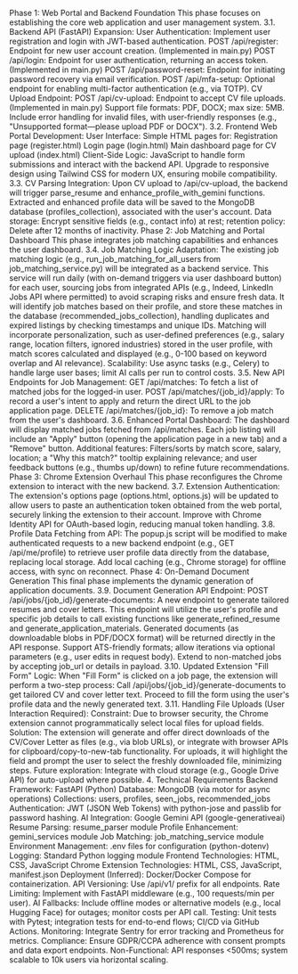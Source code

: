 Phase 1: Web Portal and Backend Foundation
This phase focuses on establishing the core web application and user management system.
3.1. Backend API (FastAPI) Expansion:
User Authentication: Implement user registration and login with JWT-based authentication.
POST /api/register: Endpoint for new user account creation. (Implemented in main.py)
POST /api/login: Endpoint for user authentication, returning an access token. (Implemented in main.py)
POST /api/password-reset: Endpoint for initiating password recovery via email verification.
POST /api/mfa-setup: Optional endpoint for enabling multi-factor authentication (e.g., via TOTP).
CV Upload Endpoint:
POST /api/cv-upload: Endpoint to accept CV file uploads. (Implemented in main.py)
Support file formats: PDF, DOCX; max size: 5MB. Include error handling for invalid files, with user-friendly responses (e.g., "Unsupported format—please upload PDF or DOCX").
3.2. Frontend Web Portal Development:
User Interface: Simple HTML pages for:
Registration page (register.html)
Login page (login.html)
Main dashboard page for CV upload (index.html)
Client-Side Logic: JavaScript to handle form submissions and interact with the backend API.
Upgrade to responsive design using Tailwind CSS for modern UX, ensuring mobile compatibility.
3.3. CV Parsing Integration:
Upon CV upload to /api/cv-upload, the backend will trigger parse_resume and enhance_profile_with_gemini functions.
Extracted and enhanced profile data will be saved to the MongoDB database (profiles_collection), associated with the user's account.
Data storage: Encrypt sensitive fields (e.g., contact info) at rest; retention policy: Delete after 12 months of inactivity.
Phase 2: Job Matching and Portal Dashboard
This phase integrates job matching capabilities and enhances the user dashboard.
3.4. Job Matching Logic Adaptation:
The existing job matching logic (e.g., run_job_matching_for_all_users from job_matching_service.py) will be integrated as a backend service.
This service will run daily (with on-demand triggers via user dashboard button) for each user, sourcing jobs from integrated APIs (e.g., Indeed, LinkedIn Jobs API where permitted) to avoid scraping risks and ensure fresh data. It will identify job matches based on their profile, and store these matches in the database (recommended_jobs_collection), handling duplicates and expired listings by checking timestamps and unique IDs.
Matching will incorporate personalization, such as user-defined preferences (e.g., salary range, location filters, ignored industries) stored in the user profile, with match scores calculated and displayed (e.g., 0-100 based on keyword overlap and AI relevance).
Scalability: Use async tasks (e.g., Celery) to handle large user bases; limit AI calls per run to control costs.
3.5. New API Endpoints for Job Management:
GET /api/matches: To fetch a list of matched jobs for the logged-in user.
POST /api/matches/{job_id}/apply: To record a user's intent to apply and return the direct URL to the job application page.
DELETE /api/matches/{job_id}: To remove a job match from the user's dashboard.
3.6. Enhanced Portal Dashboard:
The dashboard will display matched jobs fetched from /api/matches.
Each job listing will include an "Apply" button (opening the application page in a new tab) and a "Remove" button.
Additional features: Filters/sorts by match score, salary, location; a "Why this match?" tooltip explaining relevance; and user feedback buttons (e.g., thumbs up/down) to refine future recommendations.
Phase 3: Chrome Extension Overhaul
This phase reconfigures the Chrome extension to interact with the new backend.
3.7. Extension Authentication:
The extension's options page (options.html, options.js) will be updated to allow users to paste an authentication token obtained from the web portal, securely linking the extension to their account.
Improve with Chrome Identity API for OAuth-based login, reducing manual token handling.
3.8. Profile Data Fetching from API:
The popup.js script will be modified to make authenticated requests to a new backend endpoint (e.g., GET /api/me/profile) to retrieve user profile data directly from the database, replacing local storage.
Add local caching (e.g., Chrome storage) for offline access, with sync on reconnect.
Phase 4: On-Demand Document Generation
This final phase implements the dynamic generation of application documents.
3.9. Document Generation API Endpoint:
POST /api/jobs/{job_id}/generate-documents: A new endpoint to generate tailored resumes and cover letters.
This endpoint will utilize the user's profile and specific job details to call existing functions like generate_refined_resume and generate_application_materials.
Generated documents (as downloadable blobs in PDF/DOCX format) will be returned directly in the API response.
Support ATS-friendly formats; allow iterations via optional parameters (e.g., user edits in request body). Extend to non-matched jobs by accepting job_url or details in payload.
3.10. Updated Extension "Fill Form" Logic:
When "Fill Form" is clicked on a job page, the extension will perform a two-step process:
Call /api/jobs/{job_id}/generate-documents to get tailored CV and cover letter text.
Proceed to fill the form using the user's profile data and the newly generated text.
3.11. Handling File Uploads (User Interaction Required):
Constraint: Due to browser security, the Chrome extension cannot programmatically select local files for upload fields.
Solution: The extension will generate and offer direct downloads of the CV/Cover Letter as files (e.g., via blob URLs), or integrate with browser APIs for clipboard/copy-to-new-tab functionality. For uploads, it will highlight the field and prompt the user to select the freshly downloaded file, minimizing steps. Future exploration: Integrate with cloud storage (e.g., Google Drive API) for auto-upload where possible.
4. Technical Requirements
Backend Framework: FastAPI (Python)
Database: MongoDB (via motor for async operations)
Collections: users, profiles, seen_jobs, recommended_jobs
Authentication: JWT (JSON Web Tokens) with python-jose and passlib for password hashing.
AI Integration: Google Gemini API (google-generativeai)
Resume Parsing: resume_parser module
Profile Enhancement: gemini_services module
Job Matching: job_matching_service module
Environment Management: .env files for configuration (python-dotenv)
Logging: Standard Python logging module
Frontend Technologies: HTML, CSS, JavaScript
Chrome Extension Technologies: HTML, CSS, JavaScript, manifest.json
Deployment (Inferred): Docker/Docker Compose for containerization.
API Versioning: Use /api/v1/ prefix for all endpoints.
Rate Limiting: Implement with FastAPI middleware (e.g., 100 requests/min per user).
AI Fallbacks: Include offline modes or alternative models (e.g., local Hugging Face) for outages; monitor costs per API call.
Testing: Unit tests with Pytest; integration tests for end-to-end flows; CI/CD via GitHub Actions.
Monitoring: Integrate Sentry for error tracking and Prometheus for metrics.
Compliance: Ensure GDPR/CCPA adherence with consent prompts and data export endpoints.
Non-Functional: API responses <500ms; system scalable to 10k users via horizontal scaling.
